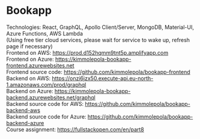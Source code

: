 # Bookapp

Technologies: React, GraphQL, Apollo Client/Server, MongoDB, Material-UI, Azure Functions, AWS Lambda <br />
(Using free tier cloud services, please wait for service to wake up, refresh page if necessary) <br />
Frontend on AWS: https://prod.d152hqmm9tnt5p.amplifyapp.com <br />
Frontend on Azure: https://kimmolepola-bookapp-frontend.azurewebsites.net <br />
Frontend source code: https://github.com/kimmolepola/bookapp-frontend <br /> 
Backend on AWS: https://onzi6jzx50.execute-api.eu-north-1.amazonaws.com/prod/graphql <br />
Backend on Azure: https://kimmolepola-bookapp-backend.azurewebsites.net/graphql <br />
Backend source code for AWS: https://github.com/kimmolepola/bookapp-backend-aws <br />
Backend source code for Azure: https://github.com/kimmolepola/bookapp-backend-azure <br />
Course assignment: https://fullstackopen.com/en/part8 <br />
